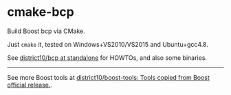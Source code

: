 # cmake-bcp

Build Boost bcp via CMake.

Just `cmake` it, tested on Windows+VS2010/VS2015 and Ubuntu+gcc4.8.

See [district10/bcp at standalone](https://github.com/district10/bcp/tree/standalone) for HOWTOs,
and also some binaries.

---

See more Boost tools at [district10/boost-tools: Tools copied from Boost official release.](https://github.com/district10/boost-tools).
